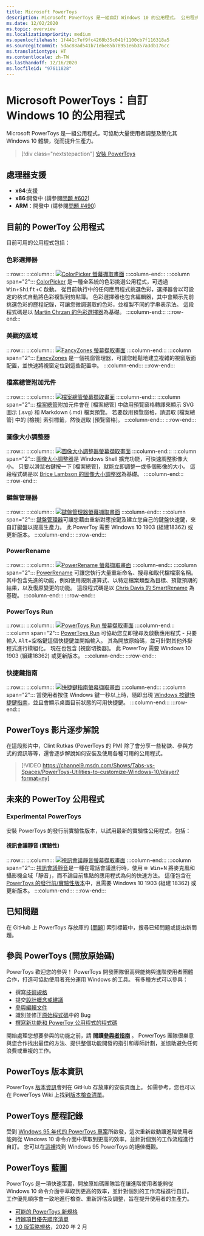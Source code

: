 ```yaml
---
title: Microsoft PowerToys
description: Microsoft PowerToys 是一組自訂 Windows 10 的公用程式。 公用程式包括 [ColorPicker] (按一下任何位置以抓取色彩值)、[FancyZones] (將視窗置於格線配置內的快捷鍵)、[檔案總管附加元件] (預覽 SVG 或 Markdown 檔案)、[圖像大小調整器] (簡單按一下滑鼠右鍵以調整一或多個影像的大小)、[鍵盤管理器] (重新對應按鍵或建立您自己的快捷鍵)、[PowerRename] (使用搜尋和取代進行大量重新命名)、[PowerToys Run] (Alt + 空格鍵以啟動應用程式)、[快捷鍵指南] 等等。
ms.date: 12/02/2020
ms.topic: overview
ms.localizationpriority: medium
ms.openlocfilehash: 1f441c7ef9fc4268b35c041f1100cb7f116318a5
ms.sourcegitcommit: 5dac88ad541b71ebe85b78951e6b357a3db176cc
ms.translationtype: HT
ms.contentlocale: zh-TW
ms.lasthandoff: 12/16/2020
ms.locfileid: "97611828"
---
```

# <a name="microsoft-powertoys-utilities-to-customize-windows-10"></a>Microsoft PowerToys：自訂 Windows 10 的公用程式

Microsoft PowerToys 是一組公用程式，可協助大量使用者調整及簡化其 Windows 10 體驗，從而提升生產力。

> [!div class="nextstepaction"]
> [安裝 PowerToys](install.md)

## <a name="processor-support"></a>處理器支援

- **x64**:支援
- **x86**:開發中 (請參閱[問題 #602](https://github.com/microsoft/PowerToys/issues/602))
- **ARM**：開發中 (請參閱[問題 #490](https://github.com/microsoft/PowerToys/issues/490))

## <a name="current-powertoy-utilities"></a>目前的 PowerToy 公用程式

目前可用的公用程式包括：

### <a name="color-picker"></a>色彩選擇器

:::row:::
    :::column:::
        [![ColorPicker 螢幕擷取畫面](../images/pt-color-picker.png)](color-picker.md)
    :::column-end:::
    :::column span="2":::
        [ColorPicker](color-picker.md) 是一種全系統的色彩挑選公用程式，可透過 <kbd>Win</kbd>+<kbd>Shift</kbd>+<kbd>C</kbd> 啟動。 從目前執行中的任何應用程式挑選色彩，選擇器會以可設定的格式自動將色彩複製到剪貼簿。 色彩選擇器也包含編輯器，其中會顯示先前挑選色彩的歷程記錄，可讓您微調選取的色彩，並複製不同的字串表示法。 這段程式碼是以 [Martin Chrzan 的色彩選擇器](https://github.com/martinchrzan/ColorPicker)為基礎。
    :::column-end:::
:::row-end:::

### <a name="fancy-zones"></a>美觀的區域

:::row:::
    :::column:::
        [![FancyZones 螢幕擷取畫面](../images/pt-fancy-zones.png)](fancyzones.md)
    :::column-end:::
    :::column span="2":::
        [FancyZones](fancyzones.md) 是一個視窗管理器，可讓您輕鬆地建立複雜的視窗版面配置，並快速將視窗定位到這些配置中。
    :::column-end:::
:::row-end:::

### <a name="file-explorer-add-ons"></a>檔案總管附加元件

:::row:::
    :::column:::
        [![檔案總管螢幕擷取畫面](../images/pt-file-explorer.png)](file-explorer.md)
    :::column-end:::
    :::column span="2":::
        [檔案總管](file-explorer.md)附加元件會在 [檔案總管] 中啟用預覽窗格轉譯來顯示 SVG 圖示 (.svg) 和 Markdown (.md) 檔案預覽。 若要啟用預覽窗格，請選取 [檔案總管] 中的 [檢視] 索引標籤，然後選取 [預覽窗格]。
    :::column-end:::
:::row-end:::

### <a name="image-resizer"></a>圖像大小調整器

:::row:::
    :::column:::
        [![圖像大小調整器螢幕擷取畫面](../images/pt-image-resizer.png)](image-resizer.md)
    :::column-end:::
    :::column span="2":::
        [圖像大小調整器](image-resizer.md)是 Windows Shell 擴充功能，可快速調整影像大小。  只要以滑鼠右鍵按一下 [檔案總管]，就能立即調整一或多個影像的大小。 這段程式碼是以 [Brice Lambson 的圖像大小調整器](https://github.com/bricelam/ImageResizer)為基礎。
    :::column-end:::
:::row-end:::

### <a name="keyboard-manager"></a>鍵盤管理器

:::row:::
    :::column:::
        [![鍵盤管理器螢幕擷取畫面](../images/pt-keyboard-manager.png)](keyboard-manager.md)
    :::column-end:::
    :::column span="2":::
        [鍵盤管理器](keyboard-manager.md)可讓您藉由重新對應按鍵及建立您自己的鍵盤快速鍵，來自訂鍵盤以提高生產力。 此 PowerToy 需要 Windows 10 1903 (組建18362) 或更新版本。
    :::column-end:::
:::row-end:::

### <a name="powerrename"></a>PowerRename

:::row:::
    :::column:::
        [![PowerRename 螢幕擷取畫面](../images/pt-rename.png)](powerrename.md)
    :::column-end:::
    :::column span="2":::
        [PowerRename](powerrename.md) 可讓您執行大量重新命名、搜尋和取代檔檔案名稱。 其中包含先進的功能，例如使用規則運算式、以特定檔案類型為目標、預覽預期的結果，以及復原變更的功能。 這段程式碼是以 [Chris Davis 的 SmartRename](https://github.com/chrdavis/SmartRename) 為基礎。
    :::column-end:::
:::row-end:::

### <a name="powertoys-run"></a>PowerToys Run

:::row:::
    :::column:::
        [![PowerToys Run 螢幕擷取畫面](../images/pt-run.png)](run.md)
    :::column-end:::
    :::column span="2":::
        [PowerToys Run](run.md) 可協助您立即搜尋及啟動應用程式 - 只要輸入 <kbd>Alt</kbd>+<kbd>空格鍵</kbd>這個快捷鍵並開始輸入。 其為開放原始碼，並可針對其他外掛程式進行模組化。 現在也包含 [視窗切換器]。 此 PowerToy 需要 Windows 10 1903 (組建18362) 或更新版本。
    :::column-end:::
:::row-end:::

### <a name="shortcut-guide"></a>快捷鍵指南

:::row:::
    :::column:::
        [![快捷鍵指南螢幕擷取畫面](../images/pt-shortcut-guide.png)](shortcut-guide.md)
    :::column-end:::
    :::column span="2":::
        當使用者按住 Windows 鍵一秒以上時，隨即出現 [Windows 按鍵快捷鍵指南](shortcut-guide.md)，並且會顯示桌面目前狀態的可用快捷鍵。
    :::column-end:::
:::row-end:::

## <a name="powertoys-video-walk-through"></a>PowerToys 影片逐步解說

在這段影片中，Clint Rutkas (PowerToys 的 PM) 除了會分享一些秘訣、參與方式的資訊等等，還會逐步解說如何安裝及使用各種可用的公用程式。

> [!VIDEO https://channel9.msdn.com/Shows/Tabs-vs-Spaces/PowerToys-Utilities-to-customize-Windows-10/player?format=ny]

## <a name="future-powertoy-utilities"></a>未來的 PowerToy 公用程式

### <a name="experimental-powertoys"></a>Experimental PowerToys

安裝 PowerToys 的發行前實驗性版本，以試用最新的實驗性公用程式，包括：

#### <a name="video-conference-mute-experimental"></a>視訊會議靜音 (實驗性)

:::row:::
    :::column:::
        [![視訊會議靜音螢幕擷取畫面](../images/pt-video-conference-mute.png)](video-conference-mute.md)
    :::column-end:::
    :::column span="2":::
        [視訊會議靜音](video-conference-mute.md)是一種在電話會議進行時，使用 <kbd>⊞ Win</kbd>+<kbd>N</kbd> 將麥克風和攝影機全域「靜音」，而不論目前焦點的應用程式為何的快速方法。 這僅包含在 [PowerToys 的發行前/實驗性版本](https://github.com/microsoft/PowerToys/releases/)中，且需要 Windows 10 1903 (組建 18362) 或更新版本。
    :::column-end:::
:::row-end:::

## <a name="known-issues"></a>已知問題

在 GitHub 上 PowerToys 存放庫的 [[問題](https://github.com/microsoft/PowerToys/issues)] 索引標籤中，搜尋已知問題或提出新問題。

## <a name="contribute-to-powertoys-open-source"></a>參與 PowerToys (開放原始碼)

PowerToys 歡迎您的參與！ PowerToys 開發團隊很高興能夠與進階使用者團體合作，打造可協助使用者充分運用 Windows 的工具。 有多種方式可以參與：

- 撰寫[技術規格](https://codeburst.io/on-writing-tech-specs-6404c9791159)
- 提交[設計概念或建議](https://www.microsoft.com/design/inclusive/)
- [參與編輯文件](https://docs.microsoft.com/contribute/)
- 識別並修正[原始程式碼](https://github.com/microsoft/PowerToys/tree/master/src)中的 Bug
- [撰寫新功能和 PowerToy 公用程式的程式碼](https://github.com/microsoft/PowerToys/tree/master/doc/devdocs)

開始處理您想要參與的功能之前，請 **閱讀[參與者指南](https://github.com/microsoft/PowerToys/blob/master/CONTRIBUTING.md)** 。 PowerToys 團隊很樂意與您合作找出最佳的方法、提供整個功能開發的指引和導師計劃，並協助避免任何浪費或重複的工作。

## <a name="powertoys-release-notes"></a>PowerToys 版本資訊

PowerToys [版本資訊](https://github.com/microsoft/PowerToys/releases/)會列在 GitHub 存放庫的安裝頁面上。 如需參考，您也可以在 PowerToys Wiki 上找到[版本檢查清單](https://github.com/microsoft/PowerToys/wiki/Release-check-list)。

## <a name="powertoys-history"></a>PowerToys 歷程記錄

受到 [Windows 95 年代的 PowerToys 專案](https://en.wikipedia.org/wiki/Microsoft_PowerToys)所啟發，這次重新啟動讓進階使用者能夠從 Windows 10 命令介面中萃取到更高的效率，並針對個別的工作流程進行自訂。  您可以在[這裡](https://socket3.wordpress.com/2016/10/22/using-windows-95-powertoys/)找到 Windows 95 PowerToys 的絕佳概觀。

## <a name="powertoys-roadmap"></a>PowerToys 藍圖

PowerToys 是一項快速策畫，開放原始碼團隊旨在讓進階使用者能夠從 Windows 10 命令介面中萃取到更高的效率，並針對個別的工作流程進行自訂。 工作優先順序會一致地進行檢查、重新評估及調整，旨在提升使用者的生產力。

- [可能的 PowerToys 新規格](https://github.com/microsoft/PowerToys/wiki/Specs)
- [待辦項目優先順序清單](https://github.com/microsoft/PowerToys/wiki/Roadmap#backlog-priority-list-in-order)
- [1.0 版策略規格](https://github.com/microsoft/PowerToys/wiki/Version-1.0-Strategy)，2020 年 2 月
